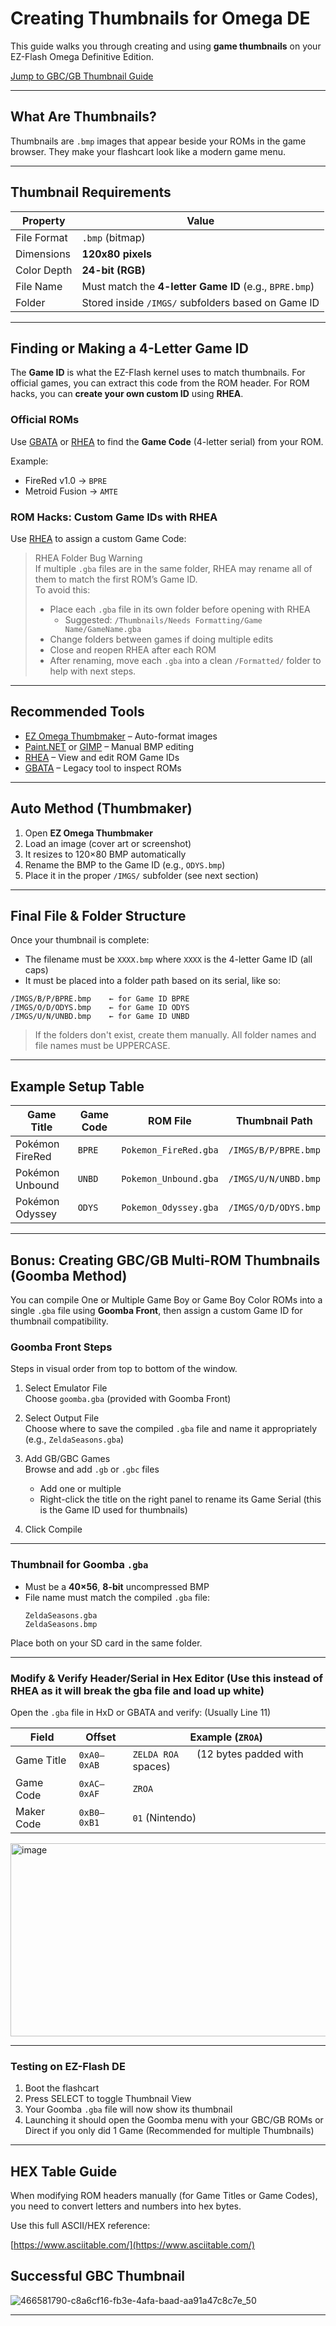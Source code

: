# Creating Thumbnails for Omega DE

This guide walks you through creating and using **game thumbnails** on your EZ-Flash Omega Definitive Edition.

[Jump to GBC/GB Thumbnail Guide](#bonus-creating-gbcgb-multi-rom-thumbnails-goomba-method)

---

## What Are Thumbnails?

Thumbnails are `.bmp` images that appear beside your ROMs in the game browser. They make your flashcart look like a modern game menu.

---

## Thumbnail Requirements

| Property     | Value                        |
|--------------|------------------------------|
| File Format  | `.bmp` (bitmap)              |
| Dimensions   | **120x80 pixels**            |
| Color Depth  | **24-bit (RGB)**             |
| File Name    | Must match the **4-letter Game ID** (e.g., `BPRE.bmp`) |
| Folder       | Stored inside `/IMGS/` subfolders based on Game ID |

---

## Finding or Making a 4-Letter Game ID

The **Game ID** is what the EZ-Flash kernel uses to match thumbnails. For official games, you can extract this code from the ROM header. For ROM hacks, you can **create your own custom ID** using **RHEA**.

### Official ROMs

Use [GBATA](https://www.romhacking.net/utilities/601/) or [RHEA](https://www.romhacking.net/utilities/542/) to find the **Game Code** (4-letter serial) from your ROM.

Example:
- FireRed v1.0 → `BPRE`
- Metroid Fusion → `AMTE`

### ROM Hacks: Custom Game IDs with RHEA

Use [RHEA](https://github.com/sterophonick/rhea) to assign a custom Game Code:

> RHEA Folder Bug Warning  
> If multiple `.gba` files are in the same folder, RHEA may rename all of them to match the first ROM’s Game ID.  
> To avoid this:
> - Place each `.gba` file in its own folder before opening with RHEA  
>   - Suggested: `/Thumbnails/Needs Formatting/Game Name/GameName.gba`  
> - Change folders between games if doing multiple edits  
> - Close and reopen RHEA after each ROM  
> - After renaming, move each `.gba` into a clean `/Formatted/` folder to help with next steps.

---

## Recommended Tools

- [EZ Omega Thumbmaker](https://gbatemp.net/threads/creating-your-own-thumbnails-for-the-ez-flash-omega-firmware.510210/) – Auto-format images  
- [Paint.NET](https://www.getpaint.net/) or [GIMP](https://www.gimp.org/) – Manual BMP editing  
- [RHEA](https://www.romhacking.net/utilities/542/) – View and edit ROM Game IDs  
- [GBATA](https://www.romhacking.net/utilities/601/) – Legacy tool to inspect ROMs

---

## Auto Method (Thumbmaker)

1. Open **EZ Omega Thumbmaker**
2. Load an image (cover art or screenshot)
3. It resizes to 120×80 BMP automatically
4. Rename the BMP to the Game ID (e.g., `ODYS.bmp`)
5. Place it in the proper `/IMGS/` subfolder (see next section)

---

## Final File & Folder Structure

Once your thumbnail is complete:

- The filename must be `XXXX.bmp` where `XXXX` is the 4-letter Game ID (all caps)
- It must be placed into a folder path based on its serial, like so:

```
/IMGS/B/P/BPRE.bmp    ← for Game ID BPRE  
/IMGS/O/D/ODYS.bmp    ← for Game ID ODYS  
/IMGS/U/N/UNBD.bmp    ← for Game ID UNBD
```

> If the folders don't exist, create them manually. All folder names and file names must be UPPERCASE.

---

## Example Setup Table

| Game Title           | Game Code | ROM File               | Thumbnail Path         |
|----------------------|-----------|------------------------|------------------------|
| Pokémon FireRed      | `BPRE`    | `Pokemon_FireRed.gba`  | `/IMGS/B/P/BPRE.bmp`   |
| Pokémon Unbound      | `UNBD`    | `Pokemon_Unbound.gba`  | `/IMGS/U/N/UNBD.bmp`   |
| Pokémon Odyssey      | `ODYS`    | `Pokemon_Odyssey.gba`  | `/IMGS/O/D/ODYS.bmp`   |

---

## Bonus: Creating GBC/GB Multi-ROM Thumbnails (Goomba Method)

You can compile One or Multiple Game Boy or Game Boy Color ROMs into a single `.gba` file using **Goomba Front**, then assign a custom Game ID for thumbnail compatibility.

### Goomba Front Steps

Steps in visual order from top to bottom of the window.

1. Select Emulator File  
   Choose `goomba.gba` (provided with Goomba Front)

2. Select Output File  
   Choose where to save the compiled `.gba` file and name it appropriately (e.g., `ZeldaSeasons.gba`)

3. Add GB/GBC Games  
   Browse and add `.gb` or `.gbc` files  
   - Add one or multiple  
   - Right-click the title on the right panel to rename its Game Serial (this is the Game ID used for thumbnails)

4. Click Compile

---

### Thumbnail for Goomba `.gba`

- Must be a **40×56**, **8-bit** uncompressed BMP
- File name must match the compiled `.gba` file:
  ```
  ZeldaSeasons.gba
  ZeldaSeasons.bmp
  ```

Place both on your SD card in the same folder.

---

### Modify & Verify Header/Serial in Hex Editor (Use this instead of RHEA as it will break the gba file and load up white)

Open the `.gba` file in HxD or GBATA and verify: (Usually Line 11)

| Field         | Offset     | Example (`ZROA`)         |
|---------------|------------|--------------------------|
| Game Title    | `0xA0–0xAB`| `ZELDA ROA   ` (12 bytes padded with spaces) |
| Game Code     | `0xAC–0xAF`| `ZROA`                   |
| Maker Code    | `0xB0–0xB1`| `01` (Nintendo)          |
<img width="679" height="309" alt="image" src="https://github.com/user-attachments/assets/0e64c737-afcd-4966-9c16-4a4e3941d242" />

---

### Testing on EZ-Flash DE

1. Boot the flashcart
2. Press SELECT to toggle Thumbnail View
3. Your Goomba `.gba` file will now show its thumbnail
4. Launching it should open the Goomba menu with your GBC/GB ROMs or Direct if you only did 1 Game (Recommended for multiple Thumbnails)

---

## HEX Table Guide

When modifying ROM headers manually (for Game Titles or Game Codes), you need to convert letters and numbers into hex bytes.

Use this full ASCII/HEX reference:

[https://www.asciitable.com/](https://www.asciitable.com/)

## Successful GBC Thumbnail
![466581790-c8a6cf16-fb3e-4afa-baad-aa91a47c8c7e_50](https://github.com/user-attachments/assets/6e491d40-5f12-4bf0-a411-7c3c8dbb85eb)

---
